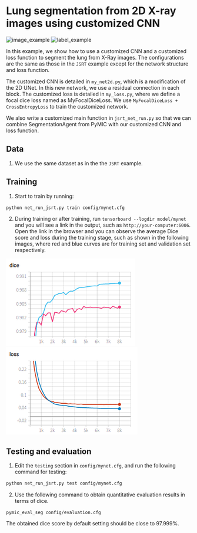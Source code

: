 # Lung segmentation from 2D X-ray images using customized CNN

![image_example](../JSRT/picture/JPCLN001.png)
![label_example](../JSRT/picture/JPCLN001_seg.png)

In this example, we show how to use a customized CNN and a customized loss function to segment the lung from X-Ray images. The configurations are the same as those in the `JSRT` example except for the network structure and loss function. 

The customized CNN is detailed in `my_net2d.py`, which is a modification of the 2D UNet. In this new network, we use a residual connection in each block. The customized loss is detailed in `my_loss.py`, where we define a focal dice loss named as MyFocalDiceLoss. We use `MyFocalDiceLoss + CrossEntropyLoss` to train the customized network.

We also write a customized main function in `jsrt_net_run.py` so that we can combine SegmentationAgent from PyMIC with our customized CNN and loss function.

## Data 
1. We use the same dataset as in the the `JSRT` example. 

## Training
1. Start to train by running:
 
```bash
python net_run_jsrt.py train config/mynet.cfg
```

2. During training or after training, run `tensorboard --logdir model/mynet` and you will see a link in the output, such as `http://your-computer:6006`. Open the link in the browser and you can observe the average Dice score and loss during the training stage, such as shown in the following images, where red and blue curves are for training set and validation set respectively. 

![avg_dice](./picture/jsrt2_avg_dice.png)
![avg_loss](./picture/jsrt2_avg_loss.png)

## Testing and evaluation
1. Edit the `testing` section in `config/mynet.cfg`, and run the following command for testing:
 
```bash
python net_run_jsrt.py test config/mynet.cfg
```

2. Use the following command to obtain quantitative evaluation results in terms of dice.

```
pymic_eval_seg config/evaluation.cfg
```

The obtained dice score by default setting should be close to 97.999%. 

